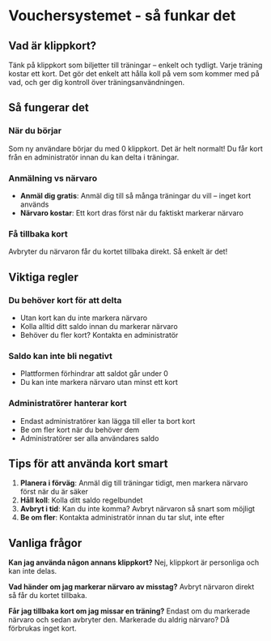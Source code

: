 # Vouchersystemet - så funkar det

## Vad är klippkort?

Tänk på klippkort som biljetter till träningar – enkelt och tydligt. Varje träning kostar ett kort. Det gör det enkelt att hålla koll på vem som kommer med på vad, och ger dig kontroll över träningsanvändningen.

## Så fungerar det

### När du börjar
Som ny användare börjar du med 0 klippkort. Det är helt normalt! Du får kort från en administratör innan du kan delta i träningar.

### Anmälning vs närvaro
- **Anmäl dig gratis**: Anmäl dig till så många träningar du vill – inget kort används
- **Närvaro kostar**: Ett kort dras först när du faktiskt markerar närvaro

### Få tillbaka kort
Avbryter du närvaron får du kortet tillbaka direkt. Så enkelt är det!

## Viktiga regler

### Du behöver kort för att delta
- Utan kort kan du inte markera närvaro
- Kolla alltid ditt saldo innan du markerar närvaro
- Behöver du fler kort? Kontakta en administratör

### Saldo kan inte bli negativt
- Plattformen förhindrar att saldot går under 0
- Du kan inte markera närvaro utan minst ett kort

### Administratörer hanterar kort
- Endast administratörer kan lägga till eller ta bort kort
- Be om fler kort när du behöver dem
- Administratörer ser alla användares saldo

## Tips för att använda kort smart

1. **Planera i förväg**: Anmäl dig till träningar tidigt, men markera närvaro först när du är säker
2. **Håll koll**: Kolla ditt saldo regelbundet
3. **Avbryt i tid**: Kan du inte komma? Avbryt närvaron så snart som möjligt
4. **Be om fler**: Kontakta administratör innan du tar slut, inte efter

## Vanliga frågor

**Kan jag använda någon annans klippkort?**
Nej, klippkort är personliga och kan inte delas.

**Vad händer om jag markerar närvaro av misstag?**
Avbryt närvaron direkt så får du kortet tillbaka.

**Får jag tillbaka kort om jag missar en träning?**
Endast om du markerade närvaro och sedan avbryter den. Markerade du aldrig närvaro? Då förbrukas inget kort.
